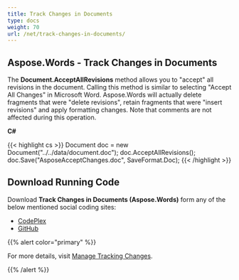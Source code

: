 ```yaml
---
title: Track Changes in Documents
type: docs
weight: 70
url: /net/track-changes-in-documents/
---
```


## **Aspose.Words - Track Changes in Documents**
The **Document.AcceptAllRevisions** method allows you to "accept" all revisions in the document. Calling this method is similar to selecting "Accept All Changes" in Microsoft Word. Aspose.Words will actually delete fragments that were "delete revisions", retain fragments that were "insert revisions" and apply formatting changes. Note that comments are not affected during this operation.

**C#**

{{< highlight cs >}}
Document doc = new Document("../../data/document.doc");
doc.AcceptAllRevisions();
doc.Save("AsposeAcceptChanges.doc", SaveFormat.Doc);
{{< /highlight >}}
## **Download Running Code**
Download **Track Changes in Documents (Aspose.Words)** form any of the below mentioned social coding sites:

- [CodePlex](https://asposenpoi.codeplex.com/downloads/get/1475283)
- [GitHub](https://github.com/aspose-words/Aspose.Words-for-.NET/releases/download/Aspose.Words_Features_Missing_in_NPOI_v_1.0/Track.Changes.In.Documents.Aspose.Words.zip)

{{% alert color="primary" %}} 

For more details, visit [Manage Tracking Changes](http://www.aspose.com/docs/display/wordsnet/Manage+Tracking+Changes).

{{% /alert %}}

